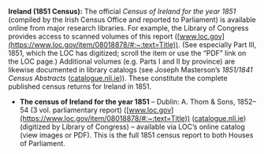 **Ireland (1851 Census):** The official *Census of Ireland for the year 1851* (compiled by the Irish Census Office and reported to Parliament) is available online from major research libraries. For example, the Library of Congress provides access to scanned volumes of this report ([www.loc.gov](https://www.loc.gov/item/08018878/#:~:text=Title)). (See especially Part III, 1851, which the LOC has digitized; scroll the item or use the “PDF” link on the LOC page.) Additional volumes (e.g. Parts I and II by province) are likewise documented in library catalogs (see Joseph Masterson’s *1851/1841 Census Abstracts* ([catalogue.nli.ie](https://catalogue.nli.ie/Record/vtls000182413#:~:text=1851%20Census%20of%20Ireland%2C%20Dublin,Chart%2C%20D.A))). These constitute the complete published census returns for Ireland in 1851.

- **The census of Ireland for the year 1851** – Dublin: A. Thom & Sons, 1852–54 (3 vol. parliamentary report) ([www.loc.gov](https://www.loc.gov/item/08018878/#:~:text=Title)) ([catalogue.nli.ie](https://catalogue.nli.ie/Record/vtls000128254/StaffViewMARC#:~:text=245%20%20,by%20command%20of%20Her%20Majesty)) (digitized by Library of Congress) – available via LOC’s online catalog (view images or PDF). This is the full 1851 census report to both Houses of Parliament.

